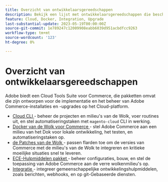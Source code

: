 ```yaml
---
title: Overzicht van ontwikkelaarsgereedschappen
description: Bekijk een lijst met ontwikkelaarsgereedschappen die beschikbaar zijn voor gebruik met Adobe Commerce op cloudinfrastructuur.
feature: Cloud, Docker, Integration, Upgrade
last-substantial-update: 2023-05-19T00:00:00Z
source-git-commit: 1e789247c12009908eabb6039d951acbdfcc9263
workflow-type: tm+mt
source-wordcount: '123'
ht-degree: 0%

---
```


# Overzicht van ontwikkelaarsgereedschappen

Adobe biedt een Cloud Tools Suite voor Commerce, die pakketten omvat die zijn ontworpen voor de implementatie en het beheer van Adobe Commerce-installaties en -upgrades op het Cloud-platform.

- [ Cloud CLI ](cloud-cli-overview.md) - beheer de projecten en milieu&#39;s van de Wolk, voer routines uit, en stel automatiseringstaken met `magento-cloud` CLI in werking.
- [ Docker van de Wolk voor Commerce ](cloud-docker.md) - stel Adobe Commerce aan een milieu van het Dok voor lokale ontwikkeling, het testen, en automatiseringstaken op.
- [ de Patches van de Wolk ](../development/apply-patches.md) - passen flarden toe om de versies van Commerce met de milieu&#39;s van de Wolk te integreren en kritieke moeilijke situaties snel te leveren.
- [ ECE-Hulpmiddelen pakket ](package-overview.md) - beheer configuraties, bouw, en stel de toepassing van Adobe Commerce aan de verre wolkenmilieu&#39;s op.
- [ Integratie ](../integrations/overview.md) - integreer gemeenschappelijke ontwikkelingshulpmiddelen, zoals berichten, webhooks, en op git-Gebaseerde diensten.
